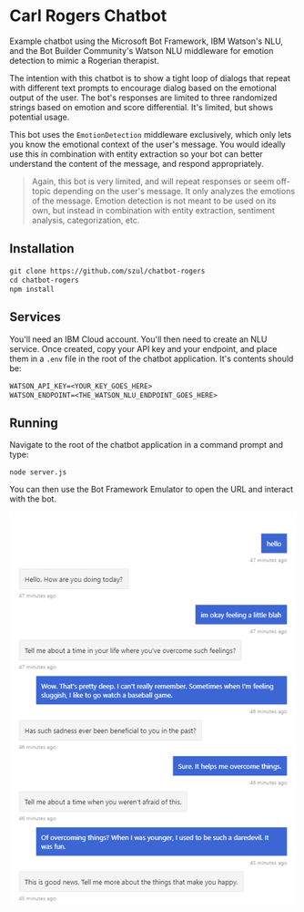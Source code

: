 # Carl Rogers Chatbot

Example chatbot using the Microsoft Bot Framework, IBM Watson's NLU, and the Bot Builder Community's Watson NLU middleware for emotion detection to mimic a Rogerian therapist.

The intention with this chatbot is to show a tight loop of dialogs that repeat with different text prompts to encourage dialog based on the emotional output of the user. The bot's responses are limited to three randomized strings based on emotion and score differential. It's limited, but shows potential usage.

This bot uses the `EmotionDetection` middleware exclusively, which only lets you know the emotional context of the user's message. You would ideally use this in combination with entity extraction so your bot can better understand the content of the message, and respond appropriately.

> Again, this bot is very limited, and will repeat responses or seem off-topic depending on the user's message. It only analyzes the emotions of the message. Emotion detection is not meant to be used on its own, but instead in combination with entity extraction, sentiment analysis, categorization, etc.

## Installation

    git clone https://github.com/szul/chatbot-rogers
    cd chatbot-rogers
    npm install

## Services

You'll need an IBM Cloud account. You'll then need to create an NLU service. Once created, copy your API key and your endpoint, and place them in a `.env` file in the root of the chatbot application. It's contents should be:

    WATSON_API_KEY=<YOUR_KEY_GOES_HERE>
    WATSON_ENDPOINT=<THE_WATSON_NLU_ENDPOINT_GOES_HERE>

## Running

Navigate to the root of the chatbot application in a command prompt and type:

    node server.js

You can then use the Bot Framework Emulator to open the URL and interact with the bot.

<div style="text-align: center;">

![Sample Chatbot Conversation](./screenshot.png)

</div>
